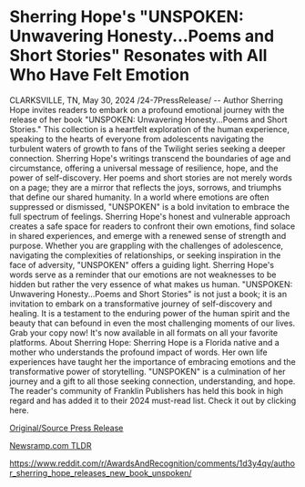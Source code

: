 # Sherring Hope's "UNSPOKEN: Unwavering Honesty...Poems and Short Stories" Resonates with All Who Have Felt Emotion

CLARKSVILLE, TN, May 30, 2024 /24-7PressRelease/ -- Author Sherring Hope invites readers to embark on a profound emotional journey with the release of her book "UNSPOKEN: Unwavering Honesty...Poems and Short Stories." This collection is a heartfelt exploration of the human experience, speaking to the hearts of everyone from adolescents navigating the turbulent waters of growth to fans of the Twilight series seeking a deeper connection.  Sherring Hope's writings transcend the boundaries of age and circumstance, offering a universal message of resilience, hope, and the power of self-discovery. Her poems and short stories are not merely words on a page; they are a mirror that reflects the joys, sorrows, and triumphs that define our shared humanity.  In a world where emotions are often suppressed or dismissed, "UNSPOKEN" is a bold invitation to embrace the full spectrum of feelings. Sherring Hope's honest and vulnerable approach creates a safe space for readers to confront their own emotions, find solace in shared experiences, and emerge with a renewed sense of strength and purpose.  Whether you are grappling with the challenges of adolescence, navigating the complexities of relationships, or seeking inspiration in the face of adversity, "UNSPOKEN" offers a guiding light. Sherring Hope's words serve as a reminder that our emotions are not weaknesses to be hidden but rather the very essence of what makes us human.  "UNSPOKEN: Unwavering Honesty...Poems and Short Stories" is not just a book; it is an invitation to embark on a transformative journey of self-discovery and healing. It is a testament to the enduring power of the human spirit and the beauty that can befound in even the most challenging moments of our lives.  Grab your copy now! It's now available in all formats on all your favorite platforms.  About Sherring Hope:  Sherring Hope is a Florida native and a mother who understands the profound impact of words. Her own life experiences have taught her the importance of embracing emotions and the transformative power of storytelling. "UNSPOKEN" is a culmination of her journey and a gift to all those seeking connection, understanding, and hope.  The reader's community of Franklin Publishers has held this book in high regard and has added it to their 2024 must-read list. Check it out by clicking here. 

[Original/Source Press Release](https://www.24-7pressrelease.com/press-release/511213/sherring-hopes-unspoken-unwavering-honestypoems-and-short-stories-resonates-with-all-who-have-felt-emotion)
                    

[Newsramp.com TLDR](None) 

https://www.reddit.com/r/AwardsAndRecognition/comments/1d3y4qy/author_sherring_hope_releases_new_book_unspoken/